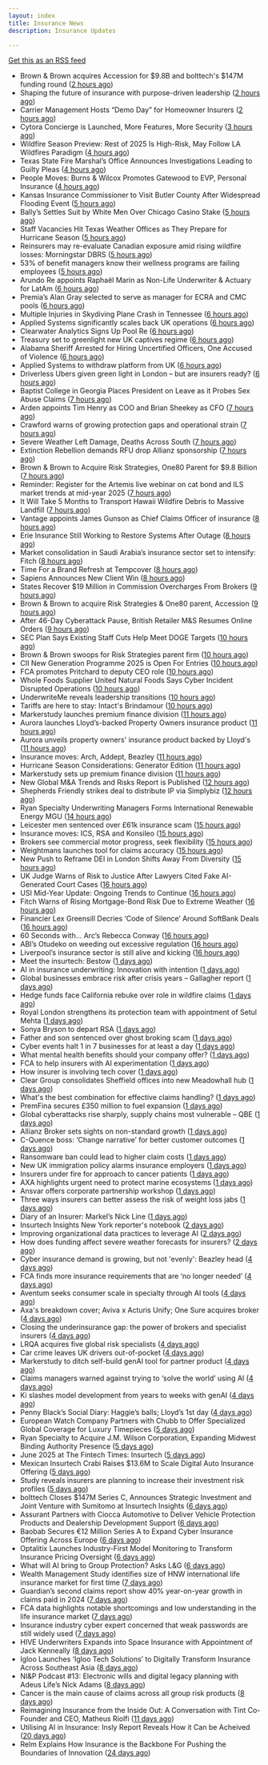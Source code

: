 ```yaml
---
layout: index
title: Insurance News
description: Insurance Updates

---
```


[Get this as an RSS feed](/insurance.rss)

<!-- news_marker starts -->
- Brown & Brown acquires Accession for $9.8B and bolttech's $147M funding round ([2 hours ago](https://www.dig-in.com/news/brown-brown-acquires-accession-9-8b-bolttech-147m-funding))
- Shaping the future of insurance with purpose-driven leadership ([2 hours ago](https://www.dig-in.com/opinion/shaping-future-of-insurance-with-purpose-driven-leadership))
- Carrier Management Hosts “Demo Day” for Homeowner Insurers ([2 hours ago](https://www.insurancejournal.com/services/newswire/2025/06/10/827007.htm))
- Cytora Concierge is Launched, More Features, More Security ([3 hours ago](https://insurance-edge.net/2025/06/10/cytora-concierge-is-launched-more-features-more-security/))
- Wildfire Season Preview: Rest of 2025 Is High-Risk, May Follow LA Wildfires Paradigm ([4 hours ago](https://www.insurancejournal.com/news/west/2025/06/10/826995.htm))
- Texas State Fire Marshal’s Office Announces Investigations Leading to Guilty Pleas ([4 hours ago](https://www.insurancejournal.com/news/southcentral/2025/06/10/826970.htm))
- People Moves: Burns & Wilcox Promotes Gatewood to EVP, Personal Insurance ([4 hours ago](https://www.insurancejournal.com/news/midwest/2025/06/10/826978.htm))
- Kansas Insurance Commissioner to Visit Butler County After Widespread Flooding Event ([5 hours ago](https://www.insurancejournal.com/news/midwest/2025/06/10/826965.htm))
- Bally’s Settles Suit by White Men Over Chicago Casino Stake ([5 hours ago](https://www.insurancejournal.com/news/midwest/2025/06/10/826961.htm))
- Staff Vacancies Hit Texas Weather Offices as They Prepare for Hurricane Season ([5 hours ago](https://www.insurancejournal.com/news/southcentral/2025/06/10/826956.htm))
- Reinsurers may re-evaluate Canadian exposure amid rising wildfire losses: Morningstar DBRS ([5 hours ago](https://www.reinsurancene.ws/reinsurers-may-re-evaluate-canadian-exposure-amid-rising-wildfire-losses-morningstar-dbrs/))
- 53% of benefit managers know their wellness programs are failing employees ([5 hours ago](https://www.dig-in.com/news/wellness-benefits-are-not-improving-employee-health))
- Arundo Re appoints Raphaël Marin as Non-Life Underwriter & Actuary for LatAm ([6 hours ago](https://www.reinsurancene.ws/arundo-re-appoints-raphael-marin-as-non-life-underwriter-actuary-for-latam/))
- Premia’s Alan Gray selected to serve as manager for ECRA and CMC pools ([6 hours ago](https://www.reinsurancene.ws/premias-alan-gray-selected-to-serve-as-manager-for-ecra-and-cmc-pools/))
- Multiple Injuries in Skydiving Plane Crash in Tennessee ([6 hours ago](https://www.insurancejournal.com/news/southeast/2025/06/10/826948.htm))
- Applied Systems significantly scales back UK operations ([6 hours ago](https://www.postonline.co.uk/news/7957918/applied-systems-significantly-scales-back-uk-operations))
- Clearwater Analytics Signs Up Pool Re ([6 hours ago](https://insurance-edge.net/2025/06/10/clearwater-analytics-signs-up-pool-re/))
- Treasury set to greenlight new UK captives regime ([6 hours ago](https://www.postonline.co.uk/commercial/7957917/treasury-set-to-greenlight-new-uk-captives-regime))
- Alabama Sheriff Arrested for Hiring Uncertified Officers, One Accused of Violence ([6 hours ago](https://www.insurancejournal.com/news/southeast/2025/06/10/826944.htm))
- Applied Systems to withdraw platform from UK ([6 hours ago](https://www.insurancebusinessmag.com/uk/news/technology/applied-systems-to-withdraw-platform-from-uk-538563.aspx))
- Driverless Ubers given green light in London – but are insurers ready? ([6 hours ago](https://www.insurancebusinessmag.com/uk/news/auto-motor/driverless-ubers-given-green-light-in-london--but-are-insurers-ready-538562.aspx))
- Baptist College in Georgia Places President on Leave as it Probes Sex Abuse Claims ([7 hours ago](https://www.insurancejournal.com/news/southeast/2025/06/10/826941.htm))
- Arden appoints Tim Henry as COO and Brian Sheekey as CFO ([7 hours ago](https://www.reinsurancene.ws/arden-appoints-tim-henry-as-coo-and-brian-sheekey-as-cfo/))
- Crawford warns of growing protection gaps and operational strain ([7 hours ago](https://www.insurancebusinessmag.com/uk/news/claims/crawford-warns-of-growing-protection-gaps-and-operational-strain-538567.aspx))
- Severe Weather Left Damage, Deaths Across South ([7 hours ago](https://www.insurancejournal.com/news/southeast/2025/06/10/826935.htm))
- Extinction Rebellion demands RFU drop Allianz sponsorship ([7 hours ago](https://www.postonline.co.uk/news/7957916/extinction-rebellion-demands-rfu-drop-allianz-sponsorship))
- Brown & Brown to Acquire Risk Strategies, One80 Parent for $9.8 Billion ([7 hours ago](https://www.insurancejournal.com/news/national/2025/06/10/826916.htm))
- Reminder: Register for the Artemis live webinar on cat bond and ILS market trends at mid-year 2025 ([7 hours ago](https://www.reinsurancene.ws/reminder-register-for-the-artemis-live-webinar-on-cat-bond-and-ils-market-trends-at-mid-year-2025/))
- It Will Take 5 Months to Transport Hawaii Wildfire Debris to Massive Landfill ([7 hours ago](https://www.insurancejournal.com/news/west/2025/06/10/826924.htm))
- Vantage appoints James Gunson as Chief Claims Officer of insurance ([8 hours ago](https://www.reinsurancene.ws/vantage-appoints-james-gunson-as-chief-claims-officer-of-insurance/))
- Erie Insurance Still Working to Restore Systems After Outage ([8 hours ago](https://www.insurancejournal.com/news/east/2025/06/10/826918.htm))
- Market consolidation in Saudi Arabia’s insurance sector set to intensify: Fitch ([8 hours ago](https://www.reinsurancene.ws/market-consolidation-in-saudi-arabias-insurance-sector-set-to-intensify-fitch/))
- Time For a Brand Refresh at Tempcover ([8 hours ago](https://insurance-edge.net/2025/06/10/time-for-a-brand-refresh-at-tempcover/))
- Sapiens Announces New Client Win ([8 hours ago](https://insurance-edge.net/2025/06/10/sapiens-announces-new-client-win/))
- States Recover $19 Million in Commission Overcharges From Brokers ([9 hours ago](https://www.insurancejournal.com/news/national/2025/06/10/826907.htm))
- Brown & Brown to acquire Risk Strategies & One80 parent, Accession ([9 hours ago](https://www.reinsurancene.ws/brown-brown-to-acquire-risk-strategies-one80-parent-accession/))
- After 46-Day Cyberattack Pause, British Retailer M&S Resumes Online Orders ([9 hours ago](https://www.insurancejournal.com/news/international/2025/06/10/826904.htm))
- SEC Plan Says Existing Staff Cuts Help Meet DOGE Targets ([10 hours ago](https://www.insurancejournal.com/news/national/2025/06/10/826901.htm))
- Brown & Brown swoops for Risk Strategies parent firm ([10 hours ago](https://www.postonline.co.uk/news/7957914/brown-brown-swoops-for-risk-strategies-parent-firm))
- CII New Generation Programme 2025 is Open For Entries ([10 hours ago](https://insurance-edge.net/2025/06/10/cii-new-generation-programme-2025-is-open-for-entries/))
- FCA promotes Pritchard to deputy CEO role ([10 hours ago](https://www.postonline.co.uk/news/7957913/fca-promotes-pritchard-to-deputy-ceo-role))
- Whole Foods Supplier United Natural Foods Says Cyber Incident Disrupted Operations ([10 hours ago](https://www.insurancejournal.com/news/national/2025/06/10/826896.htm))
- UnderwriteMe reveals leadership transitions ([10 hours ago](https://www.reinsurancene.ws/underwriteme-reveals-leadership-transitions/))
- Tariffs are here to stay: Intact's Brindamour ([10 hours ago](https://www.insurancebusinessmag.com/uk/news/breaking-news/tariffs-are-here-to-stay-intacts-brindamour-538522.aspx))
- Markerstudy launches premium finance division ([11 hours ago](https://www.insurancebusinessmag.com/uk/news/breaking-news/markerstudy-launches-premium-finance-division-538521.aspx))
- Aurora launches Lloyd’s-backed Property Owners insurance product ([11 hours ago](https://www.reinsurancene.ws/aurora-launches-lloyds-backed-property-owners-insurance-product/))
- Aurora unveils property owners' insurance product backed by Lloyd's ([11 hours ago](https://www.insurancebusinessmag.com/uk/news/property-insurance/aurora-unveils-property-owners-insurance-product-backed-by-lloyds-538520.aspx))
- Insurance moves: Arch, Addept, Beazley ([11 hours ago](https://www.insurancebusinessmag.com/uk/news/breaking-news/insurance-moves-arch-addept-beazley-538519.aspx))
- Hurricane Season Considerations: Generator Edition ([11 hours ago](https://www.insurancejournal.com/blogs/academy-journal/2025/06/10/826400.htm))
- Markerstudy sets up premium finance division ([11 hours ago](https://www.postonline.co.uk/news/7957910/markerstudy-sets-up-premium-finance-division))
- New Global M&A Trends and Risks Report is Published ([12 hours ago](https://insurance-edge.net/2025/06/10/new-global-ma-trends-and-risks-report-is-published/))
- Shepherds Friendly strikes deal to distribute IP via Simplybiz ([12 hours ago](https://ifamagazine.com/shepherds-friendly-strikes-deal-to-distribute-ip-via-simplybiz/))
- Ryan Specialty Underwriting Managers Forms International Renewable Energy MGU ([14 hours ago](https://www.insurancejournal.com/news/international/2025/06/10/826886.htm))
- Leicester men sentenced over £61k insurance scam ([15 hours ago](https://www.insurancebusinessmag.com/uk/news/legal-insights/leicester-men-sentenced-over-61k-insurance-scam-538505.aspx))
- Insurance moves: ICS, RSA and Konsileo ([15 hours ago](https://www.insurancebusinessmag.com/uk/news/breaking-news/insurance-moves-ics-rsa-and-konsileo-538503.aspx))
- Brokers see commercial motor progress, seek flexibility ([15 hours ago](https://www.insurancebusinessmag.com/uk/news/breaking-news/brokers-see-commercial-motor-progress-seek-flexibility-538502.aspx))
- Weightmans launches tool for claims accuracy ([15 hours ago](https://www.insurancebusinessmag.com/uk/news/claims/weightmans-launches-tool-for-claims-accuracy-538501.aspx))
- New Push to Reframe DEI in London Shifts Away From Diversity ([15 hours ago](https://www.insurancejournal.com/news/international/2025/06/10/826883.htm))
- UK Judge Warns of Risk to Justice After Lawyers Cited Fake AI-Generated Court Cases ([16 hours ago](https://www.insurancejournal.com/news/international/2025/06/10/826862.htm))
- USI Mid-Year Update: Ongoing Trends to Continue ([16 hours ago](https://www.insurancejournal.com/news/national/2025/06/10/826860.htm))
- Fitch Warns of Rising Mortgage-Bond Risk Due to Extreme Weather ([16 hours ago](https://www.insurancejournal.com/news/international/2025/06/10/826872.htm))
- Financier Lex Greensill Decries ‘Code of Silence’ Around SoftBank Deals ([16 hours ago](https://www.insurancejournal.com/news/international/2025/06/10/826829.htm))
- 60 Seconds with... Arc’s Rebecca Conway ([16 hours ago](https://www.postonline.co.uk/people/7957449/60-seconds-with-arc%E2%80%99s-rebecca-conway))
- ABI’s Otudeko on weeding out excessive regulation ([16 hours ago](https://www.postonline.co.uk/regulation/7957893/abi%E2%80%99s-otudeko-on-weeding-out-excessive-regulation))
- Liverpool’s insurance sector is still alive and kicking ([16 hours ago](https://www.postonline.co.uk/commercial/7957804/liverpool%E2%80%99s-insurance-sector-is-still-alive-and-kicking))
- Meet the insurtech: Bestow ([1 days ago](https://www.dig-in.com/news/meet-the-insurtech-bestow))
- AI in insurance underwriting: Innovation with intention ([1 days ago](https://www.dig-in.com/opinion/ai-in-insurance-underwriting))
- Global businesses embrace risk after crisis years – Gallagher report ([1 days ago](https://www.insurancebusinessmag.com/uk/news/sme/global-businesses-embrace-risk-after-crisis-years--gallagher-report-538457.aspx))
- Hedge funds face California rebuke over role in wildfire claims ([1 days ago](https://www.dig-in.com/articles/hedge-funds-california-rebuke-over-role-in-wildfire-claims))
- Royal London strengthens its protection team with appointment of Setul Mehta ([1 days ago](https://ifamagazine.com/royal-london-strengthens-its-protection-team-with-appointment-of-setul-mehta/))
- Sonya Bryson to depart RSA ([1 days ago](https://www.postonline.co.uk/news/7957903/sonya-bryson-to-depart-rsa))
- Father and son sentenced over ghost broking scam ([1 days ago](https://www.postonline.co.uk/broker/7957901/father-and-son-sentenced-over-ghost-broking-scam))
- Cyber events halt 1 in 7 businesses for at least a day ([1 days ago](https://www.postonline.co.uk/news/7957899/cyber-events-halt-1-in-7-businesses-for-at-least-a-day))
- What mental health benefits should your company offer? ([1 days ago](https://www.dig-in.com/list/what-mental-health-benefits-should-your-company-offer))
- FCA to help insurers with AI experimentation ([1 days ago](https://www.postonline.co.uk/technology/7957898/fca-to-help-insurers-with-ai-experimentation))
- How insurer is involving tech cover ([1 days ago](https://www.insurancebusinessmag.com/uk/tv/how-insurer-is-involving-tech-cover-538372.aspx))
- Clear Group consolidates Sheffield offices into new Meadowhall hub ([1 days ago](https://www.insurancebusinessmag.com/uk/news/breaking-news/clear-group-consolidates-sheffield-offices-into-new-meadowhall-hub-538371.aspx))
- What's the best combination for effective claims handling? ([1 days ago](https://www.insurancebusinessmag.com/uk/news/claims/whats-the-best-combination-for-effective-claims-handling-538370.aspx))
- PremFina secures £350 million to fuel expansion ([1 days ago](https://www.insurancebusinessmag.com/uk/news/breaking-news/premfina-secures-350-million-to-fuel-expansion-538369.aspx))
- Global cyberattacks rise sharply, supply chains most vulnerable – QBE ([1 days ago](https://www.insurancebusinessmag.com/uk/news/cyber/global-cyberattacks-rise-sharply-supply-chains-most-vulnerable--qbe-538368.aspx))
- Allianz Broker sets sights on non-standard growth ([1 days ago](https://www.postonline.co.uk/news/7957885/allianz-broker-sets-sights-on-non-standard-growth))
- C-Quence boss: ‘Change narrative’ for better customer outcomes ([1 days ago](https://www.postonline.co.uk/technology/7957888/c-quence-boss-%E2%80%98change-narrative%E2%80%99-for-better-customer-outcomes))
- Ransomware ban could lead to higher claim costs ([1 days ago](https://www.postonline.co.uk/technology/7957890/ransomware-ban-could-lead-to-higher-claim-costs))
- New UK immigration policy alarms insurance employers ([1 days ago](https://www.insurancebusinessmag.com/uk/news/breaking-news/new-uk-immigration-policy-alarms-insurance-employers-538343.aspx))
- Insurers under fire for approach to cancer patients ([1 days ago](https://www.insurancebusinessmag.com/uk/news/travel/insurers-under-fire-for-approach-to-cancer-patients-538340.aspx))
- AXA highlights urgent need to protect marine ecosystems ([1 days ago](https://www.insurancebusinessmag.com/uk/news/environmental/axa-highlights-urgent-need-to-protect-marine-ecosystems-538339.aspx))
- Ansvar offers corporate partnership workshop ([1 days ago](https://www.insurancebusinessmag.com/uk/news/non-profits/ansvar-offers-corporate-partnership-workshop-538336.aspx))
- Three ways insurers can better assess the risk of weight loss jabs ([1 days ago](https://www.postonline.co.uk/commercial/7957502/three-ways-insurers-can-better-assess-the-risk-of-weight-loss-jabs))
- Diary of an Insurer: Markel’s Nick Line ([1 days ago](https://www.postonline.co.uk/people/7957486/diary-of-an-insurer-markel%E2%80%99s-nick-line))
- Insurtech Insights New York reporter's notebook ([2 days ago](https://www.dig-in.com/news/insurtech-insights-new-york-reporters-notebook))
- Improving organizational data practices to leverage AI ([2 days ago](https://www.dig-in.com/opinion/improving-organizational-data-practices-to-leverage-ai))
- How does funding affect severe weather forecasts for insurers? ([2 days ago](https://www.dig-in.com/news/funding-impacts-weather-forecasts-for-insurers))
- Cyber insurance demand is growing, but not 'evenly': Beazley head ([4 days ago](https://www.insurancebusinessmag.com/uk/news/cyber/cyber-insurance-demand-is-growing-but-not-evenly-beazley-head-538282.aspx))
- FCA finds more insurance requirements that are ‘no longer needed’ ([4 days ago](https://www.postonline.co.uk/news/7957891/fca-finds-more-insurance-requirements-that-are-%E2%80%98no-longer-needed%E2%80%99))
- Aventum seeks consumer scale in specialty through AI tools ([4 days ago](https://www.postonline.co.uk/technology/7957867/aventum-seeks-consumer-scale-in-specialty-through-ai-tools))
- Axa's breakdown cover; Aviva x Acturis Unify; One Sure acquires broker ([4 days ago](https://www.postonline.co.uk/news/7957879/axas-breakdown-cover-aviva-x-acturis-unify-one-sure-acquires-broker))
- Closing the underinsurance gap: the power of brokers and specialist insurers ([4 days ago](https://www.insurancebusinessmag.com/uk/news/breaking-news/closing-the-underinsurance-gap-the-power-of-brokers-and-specialist-insurers-538227.aspx))
- LRQA acquires five global risk specialists ([4 days ago](https://www.insurancebusinessmag.com/uk/news/breaking-news/lrqa-acquires-five-global-risk-specialists-538226.aspx))
- Car crime leaves UK drivers out-of-pocket ([4 days ago](https://www.insurancebusinessmag.com/uk/news/auto-motor/car-crime-leaves-uk-drivers-outofpocket-538225.aspx))
- Markerstudy to ditch self-build genAI tool for partner product ([4 days ago](https://www.postonline.co.uk/technology/7957841/markerstudy-to-ditch-self-build-genai-tool-for-partner-product))
- Claims managers warned against trying to ‘solve the world’ using AI ([4 days ago](https://www.postonline.co.uk/claims/7957881/claims-managers-warned-against-trying-to-%E2%80%98solve-the-world%E2%80%99-using-ai))
- Ki slashes model development from years to weeks with genAI ([4 days ago](https://www.postonline.co.uk/technology/7957832/ki-slashes-model-development-from-years-to-weeks-with-genai))
- Penny Black’s Social Diary: Haggie’s balls; Lloyd’s 1st day ([4 days ago](https://www.postonline.co.uk/people/7957677/penny-black%E2%80%99s-social-diary-haggie%E2%80%99s-balls-lloyd%E2%80%99s-1st-day))
- European Watch Company Partners with Chubb to Offer Specialized Global Coverage for Luxury Timepieces ([5 days ago](https://www.insurtechinsights.com/european-watch-company-partners-with-chubb-to-offer-specialized-global-coverage-for-luxury-timepieces/))
- Ryan Specialty to Acquire J.M. Wilson Corporation, Expanding Midwest Binding Authority Presence ([5 days ago](https://www.insurtechinsights.com/ryan-specialty-to-acquire-j-m-wilson-corporation-expanding-midwest-binding-authority-presence/))
- June 2025 at The Fintech Times: Insurtech ([5 days ago](https://thefintechtimes.com/june-2025-at-the-fintech-times-insurtech/))
- Mexican Insurtech Crabi Raises $13.6M to Scale Digital Auto Insurance Offering ([5 days ago](https://www.insurtechinsights.com/mexican-insurtech-crabi-raises-13-6m-to-scale-digital-auto-insurance-offering/))
- Study reveals insurers are planning to increase their investment risk profiles ([5 days ago](https://ifamagazine.com/study-reveals-insurers-are-planning-to-increase-their-investment-risk-profiles/))
- bolttech Closes $147M Series C, Announces Strategic Investment and Joint Venture with Sumitomo at Insurtech Insights ([6 days ago](https://www.insurtechinsights.com/bolttech-closes-147m-series-c-announces-strategic-investment-and-joint-venture-with-sumitomo-at-insurtech-insights/))
- Assurant Partners with Ciocca Automotive to Deliver Vehicle Protection Products and Dealership Development Support ([6 days ago](https://www.insurtechinsights.com/assurant-partners-with-ciocca-automotive-to-deliver-vehicle-protection-products-and-dealership-development-support/))
- Baobab Secures €12 Million Series A to Expand Cyber Insurance Offering Across Europe ([6 days ago](https://www.insurtechinsights.com/baobab-secures-e12-million-series-a-to-expand-cyber-insurance-offering-across-europe/))
- Optalitix Launches Industry-First Model Monitoring to Transform Insurance Pricing Oversight ([6 days ago](https://www.insurtechinsights.com/optalitix-launches-industry-first-model-monitoring-to-transform-insurance-pricing-oversight/))
- What will AI bring to Group Protection? Asks L&G ([6 days ago](https://ifamagazine.com/what-will-ai-bring-to-group-protection-asks-lg/))
- Wealth Management Study identifies size of HNW international life insurance market for first time ([7 days ago](https://ifamagazine.com/wealth-management-study-identifies-size-of-hnw-international-life-insurance-market-for-first-time/))
- Guardian’s second claims report show 40% year-on-year growth in claims paid in 2024 ([7 days ago](https://ifamagazine.com/guardians-second-claims-report-show-40-year-on-year-growth-in-claims-paid-in-2024/))
- FCA data highlights notable shortcomings and low understanding in the life insurance market ([7 days ago](https://ifamagazine.com/fca-data-highlights-notable-shortcomings-and-low-understanding-in-the-life-insurance-market/))
- Insurance industry cyber expert concerned that weak passwords are still widely used ([7 days ago](https://ifamagazine.com/insurance-industry-cyber-expert-concerned-that-weak-passwords-are-still-widely-used/))
- HIVE Underwriters Expands into Space Insurance with Appointment of Jack Kenneally ([8 days ago](https://www.insurtechinsights.com/hive-underwriters-expands-into-space-insurance-with-appointment-of-jack-kenneally/))
- Igloo Launches ‘Igloo Tech Solutions’ to Digitally Transform Insurance Across Southeast Asia ([8 days ago](https://www.insurtechinsights.com/igloo-launches-igloo-tech-solutions-to-digitally-transform-insurance-across-southeast-asia/))
- NI&P Podcast #13: Electronic wills and digital legacy planning with Adeus Life’s Nick Adams ([8 days ago](https://ifamagazine.com/ip-podcast-13-electronic-wills-and-digital-legacy-planning-with-adeus-lifes-nick-adams/))
- Cancer is the main cause of claims across all group risk products ([8 days ago](https://ifamagazine.com/cancer-is-the-main-cause-of-claims-across-all-group-risk-products/))
- Reimagining Insurance from the Inside Out: A Conversation with Tint Co-Founder and CEO, Matheus Riolfi ([11 days ago](https://www.insurtechinsights.com/reimagining-insurance-from-the-inside-out-a-conversation-with-tint-co-founder-and-ceo-matheus-riolfi/))
- Utilising AI in Insurance: Insly Report Reveals How it Can be Acheived ([20 days ago](https://thefintechtimes.com/utilising-ai-in-insurance-insly-report-reveals-how-it-can-be-acheived/))
- Relm Explains How Insurance is the Backbone For Pushing the Boundaries of Innovation ([24 days ago](https://thefintechtimes.com/relm-explains-how-insurance-is-the-backbone-for-pushing-the-boundaries-of-innovation/))

<!-- news_marker ends -->